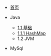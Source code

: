 - [首页](README.md)
* Java

  * [1.1 基础](docs/HashMap(JDK8)知识汇总.md)
  - [1.1.1 HashMap](docs/HashMap(JDK8)知识汇总.md)
  * 1.2 JVM
 
* MySql
